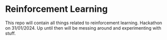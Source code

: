 # Reinforcement Learning

This repo will contain all things related to reinforcement learning.
Hackathon on 31/01/2024.
Up until then will be messing around and experimenting with stuff.